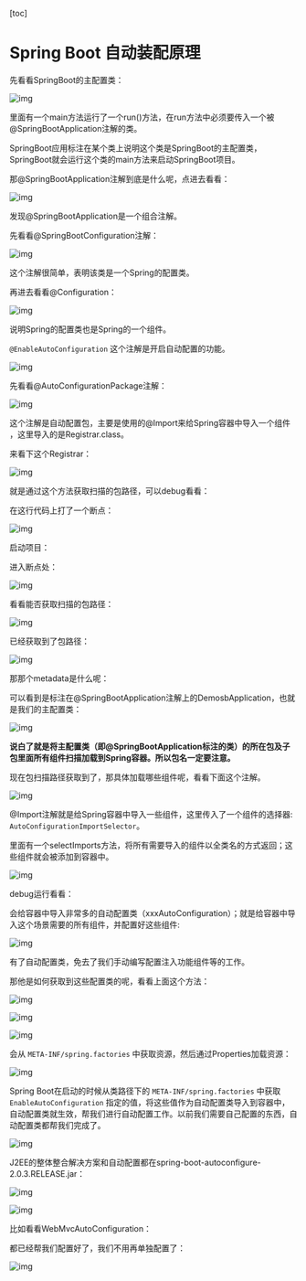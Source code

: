 [toc]



# Spring Boot 自动装配原理

先看看SpringBoot的主配置类：

![img](https://homan-blog.oss-cn-beijing.aliyuncs.com/study-demo/spring-demo/20210401235735.png)

里面有一个main方法运行了一个run()方法，在run方法中必须要传入一个被@SpringBootApplication注解的类。

SpringBoot应用标注在某个类上说明这个类是SpringBoot的主配置类，SpringBoot就会运行这个类的main方法来启动SpringBoot项目。

那@SpringBootApplication注解到底是什么呢，点进去看看：

![img](https://homan-blog.oss-cn-beijing.aliyuncs.com/study-demo/spring-demo/20210401235824.png)

发现@SpringBootApplication是一个组合注解。

先看看@SpringBootConfiguration注解：

![img](https://homan-blog.oss-cn-beijing.aliyuncs.com/study-demo/spring-demo/20210401235844.png)

这个注解很简单，表明该类是一个Spring的配置类。

再进去看看@Configuration：

![img](https://homan-blog.oss-cn-beijing.aliyuncs.com/study-demo/spring-demo/20210401235855.png)

说明Spring的配置类也是Spring的一个组件。

`@EnableAutoConfiguration` 这个注解是开启自动配置的功能。

![img](https://homan-blog.oss-cn-beijing.aliyuncs.com/study-demo/spring-demo/20210401235920.png)

先看看@AutoConfigurationPackage注解：

![img](https://homan-blog.oss-cn-beijing.aliyuncs.com/study-demo/spring-demo/20210401235932.png)

这个注解是自动配置包，主要是使用的@Import来给Spring容器中导入一个组件 ，这里导入的是Registrar.class。

来看下这个Registrar：

![img](https://homan-blog.oss-cn-beijing.aliyuncs.com/study-demo/spring-demo/20210401235941.png)

就是通过这个方法获取扫描的包路径，可以debug看看：

在这行代码上打了一个断点：

![img](https://homan-blog.oss-cn-beijing.aliyuncs.com/study-demo/spring-demo/20210401235952.png)

启动项目：

进入断点处：

![img](https://homan-blog.oss-cn-beijing.aliyuncs.com/study-demo/spring-demo/20210402000003.png)

看看能否获取扫描的包路径：

![img](https://homan-blog.oss-cn-beijing.aliyuncs.com/study-demo/spring-demo/20210402000013.png)

已经获取到了包路径：

![img](https://homan-blog.oss-cn-beijing.aliyuncs.com/study-demo/spring-demo/20210402000027.png)

那那个metadata是什么呢：

可以看到是标注在@SpringBootApplication注解上的DemosbApplication，也就是我们的主配置类：

![img](https://homan-blog.oss-cn-beijing.aliyuncs.com/study-demo/spring-demo/20210402000038.png)

**说白了就是将主配置类（即@SpringBootApplication标注的类）的所在包及子包里面所有组件扫描加载到Spring容器。所以包名一定要注意。**

现在包扫描路径获取到了，那具体加载哪些组件呢，看看下面这个注解。

![img](https://homan-blog.oss-cn-beijing.aliyuncs.com/study-demo/spring-demo/20210402000050.png)

@Import注解就是给Spring容器中导入一些组件，这里传入了一个组件的选择器: `AutoConfigurationImportSelector`。

里面有一个selectImports方法，将所有需要导入的组件以全类名的方式返回；这些组件就会被添加到容器中。

![img](https://homan-blog.oss-cn-beijing.aliyuncs.com/study-demo/spring-demo/20210402000101.png)

debug运行看看：

会给容器中导入非常多的自动配置类（xxxAutoConfiguration）；就是给容器中导入这个场景需要的所有组件，并配置好这些组件:

![img](https://homan-blog.oss-cn-beijing.aliyuncs.com/study-demo/spring-demo/20210402000113.png)

有了自动配置类，免去了我们手动编写配置注入功能组件等的工作。

那他是如何获取到这些配置类的呢，看看上面这个方法：

![img](https://homan-blog.oss-cn-beijing.aliyuncs.com/study-demo/spring-demo/20210402000129.png)

![img](https://homan-blog.oss-cn-beijing.aliyuncs.com/study-demo/spring-demo/20210402000139.png)

![img](https://homan-blog.oss-cn-beijing.aliyuncs.com/study-demo/spring-demo/20210402000152.png)

会从 `META-INF/spring.factories` 中获取资源，然后通过Properties加载资源：

![img](https://homan-blog.oss-cn-beijing.aliyuncs.com/study-demo/spring-demo/20210402000213.png)

Spring Boot在启动的时候从类路径下的 `META-INF/spring.factories` 中获取 `EnableAutoConfiguration` 指定的值，将这些值作为自动配置类导入到容器中，自动配置类就生效，帮我们进行自动配置工作。以前我们需要自己配置的东西，自动配置类都帮我们完成了。

![img](https://homan-blog.oss-cn-beijing.aliyuncs.com/study-demo/spring-demo/20210402000227.png)

J2EE的整体整合解决方案和自动配置都在spring-boot-autoconfigure-2.0.3.RELEASE.jar：

![img](https://homan-blog.oss-cn-beijing.aliyuncs.com/study-demo/spring-demo/20210402000240.png)

![img](https://homan-blog.oss-cn-beijing.aliyuncs.com/study-demo/spring-demo/20210402000248.png)

比如看看WebMvcAutoConfiguration：

都已经帮我们配置好了，我们不用再单独配置了：

![img](https://homan-blog.oss-cn-beijing.aliyuncs.com/study-demo/spring-demo/20210402000300.png)

